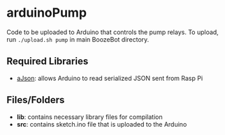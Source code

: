 # arduinoPump
Code to be uploaded to Arduino that controls the pump relays. To upload, run `./upload.sh pump` in main BoozeBot directory.

## Required Libraries 
 - [aJson](https://github.com/interactive-matter/aJson): allows Arduino to read serialized JSON sent from Rasp Pi
 
## Files/Folders
 - **lib**: contains necessary library files for compilation
 - **src**: contains sketch.ino file that is uploaded to the Arduino
 
